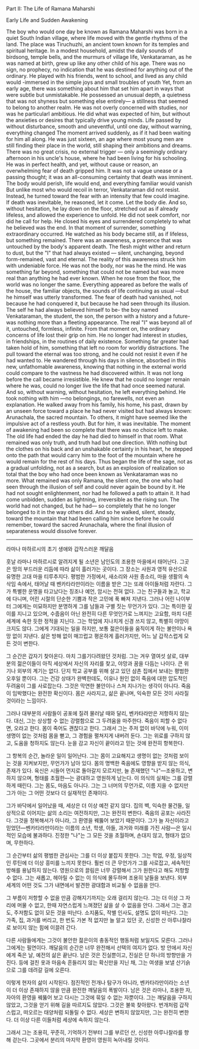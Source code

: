 Part II: The Life of Ramana Maharshi

Early Life and Sudden Awakening

The boy who would one day be known as Ramana Maharshi was born in a quiet South Indian village, where life moved with the gentle rhythms of the land. The place was Tiruchuzhi, an ancient town known for its temples and spiritual heritage. In a modest household, amidst the daily sounds of birdsong, temple bells, and the murmurs of village life, Venkataraman, as he was named at birth, grew up like any other child of his age. There was no sign, no prophecy, no indication that he was destined for anything out of the ordinary. He played with his friends, went to school, and lived as any child would -immersed in the simple joys and small troubles of youth Yet, from an early age, there was something about him that set him apart in ways that were subtle but unmistakable. He possessed an unusual depth, a quietness that was not shyness but something else entirely— a stillness that seemed to belong to another realm. He was not overly concerned with studies, nor was he particularl ambitious. He did what was expected of him, but without the anxieties or desires that typically drive young minds. Life passed by without disturbance, smooth and uneventful, until one day, without warning, everything changed
The moment arrived suddenly, as if it had been waiting for him all along. He was just sixteen, an age where most young men are still finding their place in the world, still shaping their ambitions and dreams. There was no great crisis, no external trigger — only a seemingly ordinary afternoon in his uncle's house, where he had been living for his schooling. He was in perfect health, and yet, without cause or reason, an overwhelming fear of death gripped him. It was not a vague unease or a passing thought; it was an all-consuming certainty that death was imminent. The body would perish, life would end, and everything familiar would vanish
But unlike most who would recoil in terror, Venkataraman did not resist. Instead, he turned toward the fear with an intensity that few could imagine. If death was inevitable, he reasoned, let it come. Let the body die. And so, without hesitation, he lay down on the floor, stretched out as if already lifeless, and allowed the experience to unfold. He did not seek comfort, nor did he call for help. He closed his eyes and surrendered completely to what he believed was the end.
In that moment of surrender, something extraordinary occurred. He watched as his body became still, as if lifeless, but something remained. There was an awareness, a presence that was untouched by the body's apparent death. The flesh might wither and return to dust, but the "I" that had always existed — silent, unchanging, beyond form-remained, vast and eternal. The reality of this awareness struck him with undeniable force. He was not the body, nor was he the mind. He was something far beyond, something that could not be named but was more real than anything he had ever known.
When he rose from the floor, the world was no longer the same. Everything appeared as before the walls of the house, the familiar objects, the sounds of life continuing as usual —but he himself was utterly transformed. The fear of death had vanished, not because he had conquered it, but because he had seen through its illusion. The self he had always believed himself to be- the boy named Venkataraman, the student, the son, the person with a history and a future- was nothing more than a fleeting appearance. The real "I" was beyond all of it, untouched, formless, infinite.
From that moment on, the ordinary concerns of life lost their grip on him. He no longer had interest in studies, in friendships, in the routines of daily existence. Something far greater had taken hold of him, something that left no room for worldly distractions. The pull toward the eternal was too strong, and he could not resist it even if he had wanted to. He wandered through his days in silence, absorbed in this new, unfathomable awareness, knowing that nothing in the external world could compare to the vastness he had discovered within.
It was not long before the call became irresistible. He knew that he could no longer remain where he was, could no longer live the life that had once seemed natural. And so, without warning, without hesitation, he left everything behind. He took nothing with him —no belongings, no farewells, not even an explanation. He walked away from his family, his home, his past, drawn by an unseen force toward a place he had never visited but had always known: Arunachala, the sacred mountain.
To others, it might have seemed like the impulsive act of a restless youth. But for him, it was inevitable. The moment of awakening had been so complete that there was no choice left to make. The old life had ended the day he had died to himself in that room. What remained was only truth, and truth had but one direction. With nothing but the clothes on his back and an unshakable certainty in his heart, he stepped onto the path that would carry him to the foot of the mountain where he would remain for the rest of his days.
Thus began the life of the sage, not as a gradual unfolding, not as a search, but as an explosion of realization so total that the boy who had once been known as Venkataraman was no more. What remained was only Ramana, the silent one, the one who had seen through the illusion of self and could never again be bound by it. He had not sought enlightenment, nor had he followed a path to attain it. It had come unbidden, sudden as lightning, irreversible as the rising sun. The world had not changed, but he had— so completely that he no longer belonged to it in the way others did.
And so he walked, silent, steady, toward the mountain that had been calling him since before he could remember, toward the sacred Arunachala, where the final illusion of separateness would dissolve forever.

---

라마나 마하르시의 초기 생애와 갑작스러운 깨달음

훗날 라마나 마하르시로 알려지게 될 소년은 남인도의 조용한 마을에서 태어난다. 그곳은 땅의 부드러운 리듬에 따라 삶이 흘러가는 곳이다. 그 장소는 사원과 영적 유산으로 유명한 고대 마을 티루추지다. 평범한 가정에서, 새소리와 사원 종소리, 마을 생활의 속삭임 속에서, 태어날 때 벤카타라만이라는 이름을 받은 그는 또래 아이들처럼 자란다. 그가 특별한 운명을 타고났다는 징조나 예언, 암시는 전혀 없다. 그는 친구들과 놀고, 학교에 다니며, 어린 시절의 단순한 기쁨과 작은 고민에 푹 빠져 지낸다. 그러나 어린 나이부터 그에게는 미묘하지만 분명하게 그를 남들과 구별 짓는 무언가가 있다. 그는 특이한 깊이를 지니고 있으며, 수줍음이 아닌 완전히 다른 무엇인가로 느껴지는 고요함, 마치 다른 세계에 속한 듯한 정적을 지닌다. 그는 학업에 지나치게 신경 쓰지 않고, 특별히 야망이 크지도 않다. 그에게 기대되는 일을 하지만, 보통 젊은이들을 움직이게 하는 불안이나 욕망 없이 지낸다. 삶은 방해 없이 매끄럽고 평온하게 흘러가지만, 어느 날 갑작스럽게 모든 것이 변한다.

그 순간은 갑자기 찾아온다. 마치 그를기다려왔던 것처럼. 그는 겨우 열여섯 살로, 대부분의 젊은이들이 아직 세상에서 자신의 자리를 찾고, 야망과 꿈을 다듬는 나이다. 큰 위기나 외부의 계기는 없다. 단지 학교 공부를 위해 살고 있던 삼촌 집에서 보내는 평범한 오후일 뿐이다. 그는 건강 상태가 완벽한데도, 이유나 원인 없이 죽음에 대한 압도적인 두려움이 그를 사로잡는다. 그것은 막연한 불안이나 스쳐 지나가는 생각이 아니다. 죽음이 임박했다는 완전한 확신이다. 몸은 사라지고, 삶은 끝나며, 익숙한 모든 것이 사라질 것이라는 느낌이다.

그러나 대부분의 사람들이 공포에 질려 물러날 때와 달리, 벤카타라만은 저항하지 않는다. 대신, 그는 상상할 수 없는 강렬함으로 그 두려움을 마주한다. 죽음이 피할 수 없다면, 오라고 한다. 몸이 죽어도 괜찮다고 한다. 그래서 그는 주저 없이 바닥에 누워, 이미 생명이 없는 것처럼 몸을 뻗고, 그 경험을 펼쳐지게 내버려 둔다. 그는 위로를 구하지 않고, 도움을 청하지도 않는다. 눈을 감고 자신이 끝이라고 믿는 것에 완전히 항복한다.

그 항복의 순간, 놀라운 일이 일어난다. 그는 몸이 고요해지고 생명이 없는 것처럼 보이는 것을 지켜보지만, 무언가가 남아 있다. 몸의 명백한 죽음에도 영향을 받지 않는 의식, 존재가 있다. 육신은 시들어 먼지로 돌아갈지 모르지만, 늘 존재했던 "나"—조용하고, 변하지 않으며, 형태를 초월한—는 광대하고 영원하게 남는다. 이 의식의 실체는 그를 강렬하게 때린다. 그는 몸도, 마음도 아니다. 그는 그 너머의 무언가로, 이름 지을 수 없지만 그가 아는 그 어떤 것보다 더 실재적인 존재이다.

그가 바닥에서 일어났을 때, 세상은 더 이상 예전 같지 않다. 집의 벽, 익숙한 물건들, 일상적으로 이어지는 삶의 소리는 여전하지만, 그는 완전히 변한다. 죽음의 공포는 사라진다. 그것을 정복해서가 아니라, 그 환영을 꿰뚫어 보았기 때문이다. 그가 늘 자신이라고 믿었던—벤카타라만이라는 이름의 소년, 학생, 아들, 과거와 미래를 가진 사람—은 일시적인 모습에 불과하다. 진정한 "나"는 그 모든 것을 초월하며, 손대지 않고, 형태가 없으며, 무한하다.

그 순간부터 삶의 평범한 관심사는 그를 더 이상 붙잡지 못한다. 그는 학업, 우정, 일상적인 루틴에 더 이상 흥미를 느끼지 못한다. 훨씬 더 큰 무언가가 그를 사로잡고, 세속적인 방해를 용납하지 않는다. 영원으로의 끌림은 너무 강렬해서 그가 원한다고 해도 저항할 수 없다. 그는 새롭고, 헤아릴 수 없는 이 의식에 몰두하며 조용히 날들을 보낸다. 외부 세계의 어떤 것도 그가 내면에서 발견한 광대함과 비교될 수 없음을 안다.

그 부름이 저항할 수 없을 만큼 강해지기까지는 오래 걸리지 않는다. 그는 더 이상 그 자리에 머물 수 없고, 한때 자연스럽게 느껴졌던 삶을 살 수 없음을 안다. 그래서 그는 경고도, 주저함도 없이 모든 것을 떠난다. 소지품도, 작별 인사도, 설명도 없이 떠난다. 그는 가족, 집, 과거를 버리고, 한 번도 가본 적 없지만 늘 알고 있던 곳, 신성한 산 아루나찰라로 보이지 않는 힘에 이끌려 간다.

다른 사람들에게는 그것이 불안한 젊은이의 충동적인 행동처럼 보일지도 모른다. 그러나 그에게는 필연이다. 깨달음의 순간은 너무 완전해서 선택의 여지가 없다. 방 안에서 자신에게 죽은 날, 예전의 삶은 끝난다. 남은 것은 진실뿐이고, 진실은 단 하나의 방향만을 가진다. 등에 걸친 옷과 마음속 흔들리지 않는 확신만을 지닌 채, 그는 여생을 보낼 산기슭으로 그를 데려갈 길에 오른다.

이렇게 현자의 삶이 시작된다. 점진적인 전개나 탐구가 아니라, 벤카타라만이라는 소년이 더 이상 존재하지 않을 만큼 완전한 깨달음의 폭발이다. 남은 것은 라마나, 조용한 자, 자아의 환영을 꿰뚫어 보고 다시는 그것에 묶일 수 없는 자뿐이다. 그는 깨달음을 구하지 않았고, 그것을 얻기 위해 길을 따르지도 않았다. 그것은 불쑥 찾아왔다. 번개처럼 갑작스럽고, 떠오르는 태양처럼 되돌릴 수 없다. 세상은 변하지 않았지만, 그는 완전히 변한다. 더 이상 다른 이들처럼 세상에 속하지 않는다.

그래서 그는 조용히, 꾸준히, 기억하기 전부터 그를 부르던 산, 신성한 아루나찰라를 향해 걷는다. 그곳에서 분리의 마지막 환영이 영원히 녹아내릴 것이다.